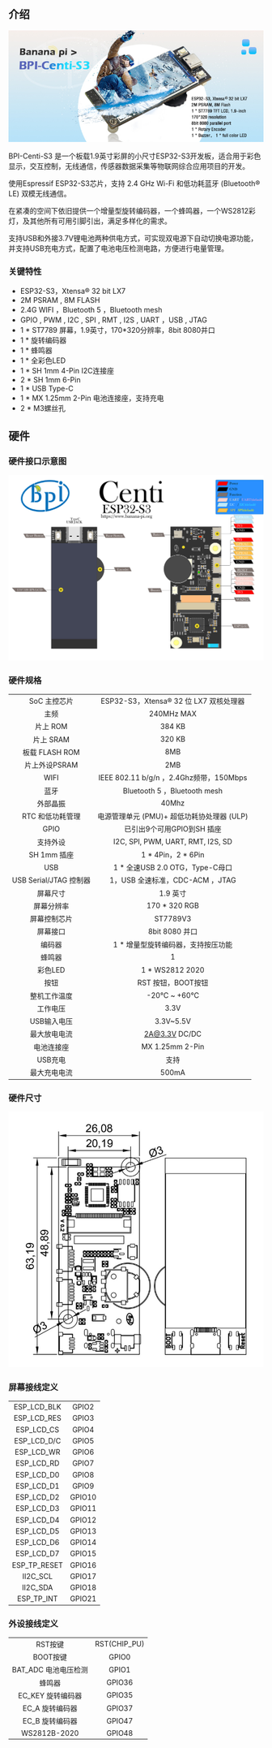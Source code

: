 ## 介绍

![](assets/images/BPI-Centi-S3.jpg)

BPI-Centi-S3 是一个板载1.9英寸彩屏的小尺寸ESP32-S3开发板，适合用于彩色显示，交互控制，无线通信，传感器数据采集等物联网综合应用项目的开发。

使用Espressif ESP32-S3芯片，支持 2.4 GHz Wi-Fi 和低功耗蓝牙 (Bluetooth® LE) 双模无线通信。

在紧凑的空间下依旧提供一个增量型旋转编码器，一个蜂鸣器，一个WS2812彩灯，及其他所有可用引脚引出，满足多样化的需求。

支持USB和外接3.7V锂电池两种供电方式，可实现双电源下自动切换电源功能，并支持USB充电方式，配置了电池电压检测电路，方便进行电量管理。

### 关键特性

* ESP32-S3，Xtensa® 32 bit LX7
*  2M PSRAM , 8M FLASH
* 2.4G WIFI ，Bluetooth 5 ，Bluetooth mesh
* GPIO , PWM , I2C , SPI , RMT , I2S , UART ，USB , JTAG
* 1 * ST7789 屏幕，1.9英寸，170*320分辨率，8bit 8080并口
* 1 * 旋转编码器
* 1 * 蜂鸣器
* 1 * 全彩色LED
* 1 * SH 1mm 4-Pin I2C连接座
* 2 * SH 1mm 6-Pin
* 1 * USB Type-C
* 1 * MX 1.25mm 2-Pin 电池连接座，支持充电
* 2 * M3螺丝孔

## 硬件

### 硬件接口示意图

![](assets/images/BPI-Centi-S3-V0.2-IO-1920-white.png)

### 硬件规格

|                        |                                            |
|:----------------------:|:------------------------------------------:|
| SoC 主控芯片           | ESP32-S3，Xtensa® 32 位 LX7 双核处理器       |
| 主频                   | 240MHz MAX                                 |
| 片上 ROM               | 384 KB                                     |
| 片上 SRAM              | 320 KB                                     |
| 板载 FLASH ROM         | 8MB                                        |
| 片上外设PSRAM          | 2MB                                        |
| WIFI                   | IEEE 802.11 b/g/n ，2.4Ghz频带，150Mbps    |
| 蓝牙                   | Bluetooth 5 ，Bluetooth mesh               |
| 外部晶振               | 40Mhz                                      |
| RTC 和低功耗管理       | 电源管理单元 (PMU)+ 超低功耗协处理器 (ULP)   |
| GPIO                   | 已引出9个可用GPIO到SH 插座             |
| 支持外设               | I2C, SPI, PWM, UART, RMT, I2S, SD          |
| SH 1mm 插座        | 1 * 4Pin，2 * 6Pin                         |
| USB                    | 1 * 全速USB 2.0 OTG，Type-C母口            |
| USB Serial/JTAG 控制器 | 1，USB 全速标准，CDC-ACM ，JTAG            |
| 屏幕尺寸               | 1.9 英寸                                   |
| 屏幕分辨率             | 170 * 320 RGB                              |
| 屏幕控制芯片           | ST7789V3                                   |
| 屏幕接口               | 8bit 8080 并口                             |
| 编码器                 | 1 * 增量型旋转编码器，支持按压功能            |
| 蜂鸣器                 | 1                                          |
| 彩色LED                | 1 * WS2812 2020                            |
| 按钮                   | RST 按钮，BOOT按钮                          |
| 整机工作温度           | -20℃ ~ +60℃                               |
| 工作电压               | 3.3V                                       |
| USB输入电压            | 3.3V~5.5V                                  |
| 最大放电电流           | 2A@3.3V DC/DC                              |
| 电池连接座             | MX 1.25mm 2-Pin                            |
| USB充电                | 支持                                       |
| 最大充电电流           | 500mA                                      |

### 硬件尺寸

![](assets/images/BPI-Centi-S3-V0.2_Dimensions.jpg)

### 屏幕接线定义

|      |                                                           |
|:---------------------------:|:---------------------------------------------------------:|
| ESP_LCD_BLK                 | GPIO2                                                     |
| ESP_LCD_RES                 | GPIO3                                                     |
| ESP_LCD_CS                  | GPIO4                                                     |
| ESP_LCD_D/C                 | GPIO5                                                     |
| ESP_LCD_WR                  | GPIO6                                                     |
| ESP_LCD_RD                  | GPIO7                                                     |
| ESP_LCD_D0                  | GPIO8                                                     |
| ESP_LCD_D1                  | GPIO9                                                     |
| ESP_LCD_D2                  | GPIO10                                                    |
| ESP_LCD_D3                  | GPIO11                                                    |
| ESP_LCD_D4                  | GPIO12                                                    |
| ESP_LCD_D5                  | GPIO13                                                    |
| ESP_LCD_D6                  | GPIO14                                                    |
| ESP_LCD_D7                  | GPIO15                                                    |
| ESP_TP_RESET                | GPIO16                                                    |
| II2C_SCL                    | GPIO17                                                    |
| II2C_SDA                    | GPIO18                                                    |
| ESP_TP_INT                  | GPIO21                                                    |

### 外设接线定义

|                      |              |
|:--------------------:|:------------:|
| RST按键              | RST(CHIP_PU) |
| BOOT按键             | GPIO0        |
| BAT_ADC 电池电压检测 | GPIO1        |
| 蜂鸣器               | GPIO36       |
| EC_KEY 旋转编码器    | GPIO35       |
| EC_A 旋转编码器      | GPIO37       |
| EC_B 旋转编码器      | GPIO47       |
| WS2812B-2020         | GPIO48       |
